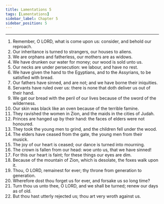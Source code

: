 ```yaml
---
title: Lamentations 5
tags: [Lamentations]
sidebar_label: Chapter 5
sidebar_position: 5
---
```


---
1. Remember, O LORD, what is come upon us: consider, and behold our reproach.
2. Our inheritance is turned to strangers, our houses to aliens.
3. We are orphans and fatherless, our mothers are as widows.
4. We have drunken our water for money; our wood is sold unto us.
5. Our necks are under persecution: we labour, and have no rest.
6. We have given the hand to the Egyptians, and to the Assyrians, to be satisfied with bread.
7. Our fathers have sinned, and are not; and we have borne their iniquities.
8. Servants have ruled over us: there is none that doth deliver us out of their hand.
9. We gat our bread with the peril of our lives because of the sword of the wilderness.
10. Our skin was black like an oven because of the terrible famine.
11. They ravished the women in Zion, and the maids in the cities of Judah.
12. Princes are hanged up by their hand: the faces of elders were not honoured.
13. They took the young men to grind, and the children fell under the wood.
14. The elders have ceased from the gate, the young men from their musick.
15. The joy of our heart is ceased; our dance is turned into mourning.
16. The crown is fallen from our head: woe unto us, that we have sinned!
17. For this our heart is faint; for these things our eyes are dim.
18. Because of the mountain of Zion, which is desolate, the foxes walk upon it.
19. Thou, O LORD, remainest for ever; thy throne from generation to generation.
20. Wherefore dost thou forget us for ever, and forsake us so long time?
21. Turn thou us unto thee, O LORD, and we shall be turned; renew our days as of old.
22. But thou hast utterly rejected us; thou art very wroth against us.